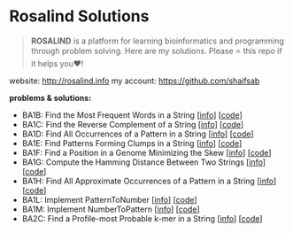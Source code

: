 # Rosalind Solutions

> **ROSALIND** is a platform for learning bioinformatics and programming through problem solving. 
> Here are my solutions. 
> Please :star: this repo if it helps you:heart:!

website: http://rosalind.info
my account: https://github.com/shaifsab

**problems & solutions:**

* BA1B: Find the Most Frequent Words in a String [[info](http://rosalind.info/problems/ba1b/)] [[code](https://github.com/shaifsab/rosalind-solutions-bic/blob/main/-%20code/ba1b.py)]
* BA1C: Find the Reverse Complement of a String [[info](http://rosalind.info/problems/ba1c/)] [[code](https://github.com/shaifsab/rosalind-solutions-bic/blob/main/-%20code/ba1c.py)]
* BA1D: Find All Occurrences of a Pattern in a String [[info](http://rosalind.info/problems/ba1d/)] [[code](https://github.com/shaifsab/rosalind-solutions-bic/blob/main/-%20code/ba1d.py)]
* BA1E: Find Patterns Forming Clumps in a String [[info](http://rosalind.info/problems/ba1e/)] [[code](https://github.com/shaifsab/rosalind-solutions-bic/blob/main/-%20code/ba1e.py)]
* BA1F: Find a Position in a Genome Minimizing the Skew [[info](http://rosalind.info/problems/ba1f/)] [[code](https://github.com/shaifsab/rosalind-solutions-bic/blob/main/-%20code/ba1f.py)]
* BA1G: Compute the Hamming Distance Between Two Strings [[info](http://rosalind.info/problems/ba1g/)] [[code](https://github.com/shaifsab/rosalind-solutions-bic/blob/main/-%20code/ba1g.py)]
* BA1H: Find All Approximate Occurrences of a Pattern in a String [[info](http://rosalind.info/problems/ba1h/)] [[code](https://github.com/shaifsab/rosalind-solutions-bic/blob/main/-%20code/ba1h.py)]
* BA1L: Implement PatternToNumber [[info](http://rosalind.info/problems/ba1l/)] [[code](https://github.com/shaifsab/rosalind-solutions-bic/blob/main/-%20code/ba1l.py)]
* BA1M: Implement NumberToPattern [[info](http://rosalind.info/problems/ba1m/)] [[code](https://github.com/shaifsab/rosalind-solutions-bic/blob/main/-%20code/ba1m.py)]
* BA2C: Find a Profile-most Probable k-mer in a String [[info](http://rosalind.info/problems/ba2c/)] [[code](https://github.com/shaifsab/rosalind-solutions-bic/blob/main/-%20code/ba2c.py)]
